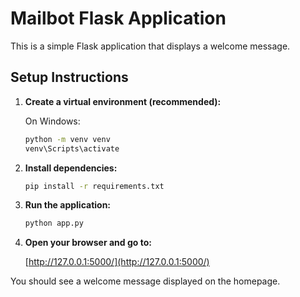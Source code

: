 # Mailbot Flask Application

This is a simple Flask application that displays a welcome message.

## Setup Instructions

1. **Create a virtual environment (recommended):**

   On Windows:

   ```sh
   python -m venv venv
   venv\Scripts\activate
   ```

2. **Install dependencies:**

   ```sh
   pip install -r requirements.txt
   ```

3. **Run the application:**

   ```sh
   python app.py
   ```

4. **Open your browser and go to:**

   [http://127.0.0.1:5000/](http://127.0.0.1:5000/)

You should see a welcome message displayed on the homepage.
